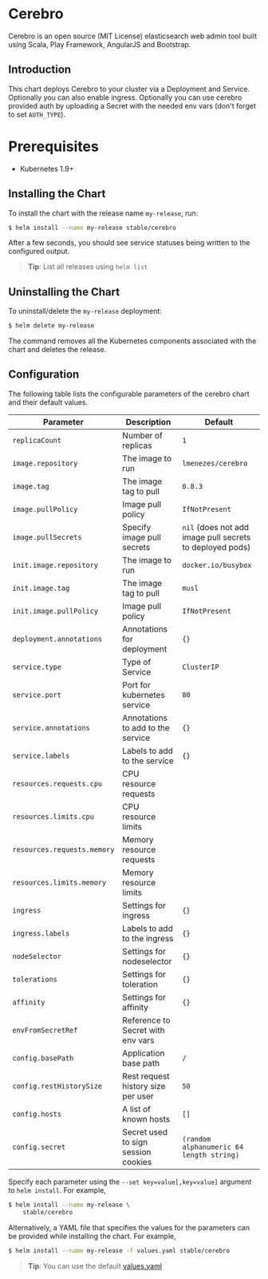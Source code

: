 # Cerebro

Cerebro is an open source (MIT License) elasticsearch web admin tool built using Scala, Play Framework, AngularJS and Bootstrap.

## Introduction

This chart deploys Cerebro to your cluster via a Deployment and Service.
Optionally you can also enable ingress.
Optionally you can use cerebro provided auth by uploading a Secret with the needed env vars (don't forget to set `AUTH_TYPE`).

# Prerequisites

- Kubernetes 1.9+

## Installing the Chart

To install the chart with the release name `my-release`, run:

```bash
$ helm install --name my-release stable/cerebro
```

After a few seconds, you should see service statuses being written to the configured output.

> **Tip**: List all releases using `helm list`

## Uninstalling the Chart

To uninstall/delete the `my-release` deployment:

```bash
$ helm delete my-release
```

The command removes all the Kubernetes components associated with the chart and deletes the release.

## Configuration

The following table lists the configurable parameters of the cerebro chart and their default values.

|             Parameter               |            Description              |                    Default                |
|-------------------------------------|-------------------------------------|-------------------------------------------|
| `replicaCount`                      | Number of replicas                  | `1`                                       |
| `image.repository`                  | The image to run                    | `lmenezes/cerebro`                        |
| `image.tag`                         | The image tag to pull               | `0.8.3`                                   |
| `image.pullPolicy`                  | Image pull policy                   | `IfNotPresent`                            |
| `image.pullSecrets`                 | Specify image pull secrets          | `nil` (does not add image pull secrets to deployed pods) |
| `init.image.repository`             | The image to run                    | `docker.io/busybox`                       |
| `init.image.tag`                    | The image tag to pull               | `musl`                                    |
| `init.image.pullPolicy`             | Image pull policy                   | `IfNotPresent`                            |
| `deployment.annotations`            | Annotations for deployment          | `{}`                                      |
| `service.type`                      | Type of Service                     | `ClusterIP`                               |
| `service.port`                      | Port for kubernetes service         | `80`                                      |
| `service.annotations`               | Annotations to add to the service   | `{}`                                      |
| `service.labels`                    | Labels to add to the service        | `{}`                                      |
| `resources.requests.cpu`            | CPU resource requests               |                                           |
| `resources.limits.cpu`              | CPU resource limits                 |                                           |
| `resources.requests.memory`         | Memory resource requests            |                                           |
| `resources.limits.memory`           | Memory resource limits              |                                           |
| `ingress`                           | Settings for ingress                | `{}`                                      |
| `ingress.labels`                    | Labels to add to the ingress        | `{}`                                      |
| `nodeSelector`                      | Settings for nodeselector           | `{}`                                      |
| `tolerations`                       | Settings for toleration             | `{}`                                      |
| `affinity`                          | Settings for affinity               | `{}`                                      |
| `envFromSecretRef`                  | Reference to Secret with env vars   |                                           |
| `config.basePath`                   | Application base path               | `/`                                       |
| `config.restHistorySize`            | Rest request history size per user  | `50`                                      |
| `config.hosts`                      | A list of known hosts               | `[]`                                      |
| `config.secret`                     | Secret used to sign session cookies | `(random alphanumeric 64 length string)`  |



Specify each parameter using the `--set key=value[,key=value]` argument to `helm install`. For example,

```bash
$ helm install --name my-release \
    stable/cerebro
```

Alternatively, a YAML file that specifies the values for the parameters can be provided while installing the chart. For example,

```bash
$ helm install --name my-release -f values.yaml stable/cerebro
```

> **Tip**: You can use the default [values.yaml](values.yaml)
